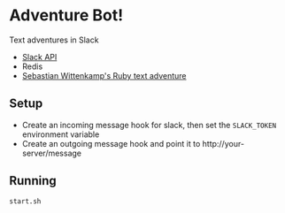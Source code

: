 # Adventure Bot!

Text adventures in Slack

- [Slack API](http://api.slack.com)
- Redis
- [Sebastian Wittenkamp's Ruby text adventure](https://github.com/bitops/text-adventure)

## Setup

- Create an incoming message hook for slack, then set the `SLACK_TOKEN` environment variable
- Create an outgoing message hook and point it to http://your-server/message

## Running

`start.sh`
